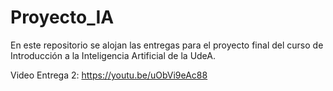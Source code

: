 # Proyecto_IA
En este repositorio se alojan las entregas para el proyecto final del curso de Introducción a la Inteligencia Artificial de la UdeA.

Video Entrega 2: https://youtu.be/uObVi9eAc88
